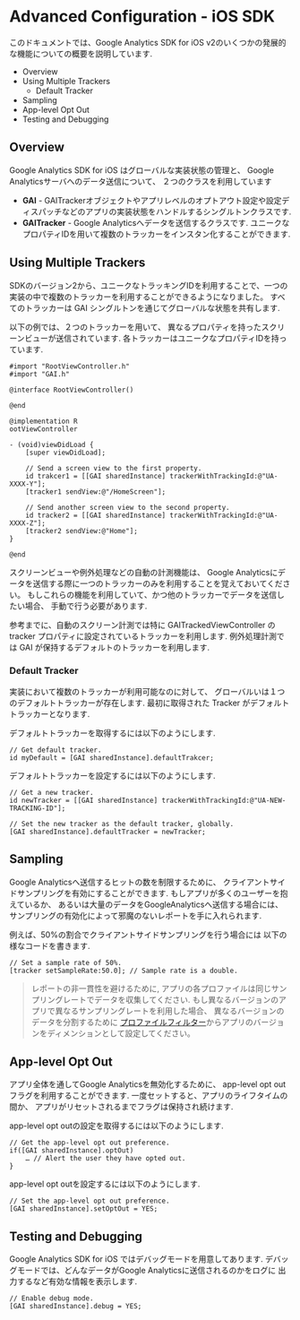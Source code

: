 # Advanced Configuration - iOS SDK

このドキュメントでは、Google Analytics SDK for iOS v2のいくつかの発展的な機能についての概要を説明しています.

- Overview
- Using Multiple Trackers
    - Default Tracker
- Sampling
- App-level Opt Out
- Testing and Debugging

## Overview

Google Analytics SDK for iOS はグローバルな実装状態の管理と、
Google Analyticsサーバへのデータ送信について、
２つのクラスを利用しています

- **GAI** - GAITrackerオブジェクトやアプリレベルのオプトアウト設定や設定ディスパッチなどのアプリの実装状態をハンドルするシングルトンクラスです.
- **GAITracker** - Google Analyticsへデータを送信するクラスです. ユニークなプロパティIDを用いて複数のトラッカーをインスタン化することができます.

## Using Multiple Trackers

SDKのバージョン2から、ユニークなトラッキングIDを利用することで、一つの実装の中で複数のトラッカーを利用することができるようになりました。
すべてのトラッカーは GAI シングルトンを通じてグローバルな状態を共有します.

以下の例では、２つのトラッカーを用いて、
異なるプロパティを持ったスクリーンビューが送信されています.
各トラッカーはユニークなプロパティIDを持っています.

```
#import "RootViewController.h"
#import "GAI.h"

@interface RootViewController()

@end

@implementation R
ootViewController

- (void)viewDidLoad {
    [super viewDidLoad];
    
    // Send a screen view to the first property.
    id trakcer1 = [[GAI sharedInstance] trackerWithTrackingId:@"UA-XXXX-Y"];
    [tracker1 sendView:@"/HomeScreen"];
    
    // Send another screen view to the second property.
    id tracker2 = [[GAI sharedInstance] trackerWithTrackingId:@"UA-XXXX-Z"];
    [tracker2 sendView:@"Home"];
}

@end
```

スクリーンビューや例外処理などの自動の計測機能は、
Google Analyticsにデータを送信する際に一つのトラッカーのみを利用することを覚えておいてください。
もしこれらの機能を利用していて、かつ他のトラッカーでデータを送信したい場合、
手動で行う必要があります.

参考までに、自動のスクリーン計測では特に GAITrackedViewController の tracker プロパティに設定されているトラッカーを利用します. 例外処理計測では GAI が保持するデフォルトのトラッカーを利用します.

### Default Tracker 

実装において複数のトラッカーが利用可能なのに対して、
グローバルいは１つのデフォルトトラッカーが存在します.
最初に取得された Tracker がデフォルトトラッカーとなります.

デフォルトトラッカーを取得するには以下のようにします.

```
// Get default tracker.
id myDefault = [GAI sharedInstance].defaultTrakcer;
```

デフォルトトラッカーを設定するには以下のようにします.

```
// Get a new tracker.
id newTracker = [[GAI sharedInstance] trackerWithTrackingId:@"UA-NEW-TRACKING-ID"];

// Set the new tracker as the default tracker, globally.
[GAI sharedInstance].defaultTracker = newTracker;
```

## Sampling

Google Analyticsへ送信するヒットの数を制限するために、
クライアントサイドサンプリングを有効にすることができます.
もしアプリが多くのユーザーを抱えているか、
あるいは大量のデータをGoogleAnalyticsへ送信する場合には、
サンプリングの有効化によって邪魔のないレポートを手に入れられます.

例えば、50%の割合でクライアントサイドサンプリングを行う場合には
以下の様なコードを書きます.

```
// Set a sample rate of 50%.
[tracker setSampleRate:50.0]; // Sample rate is a double.
```

> レポートの非一貫性を避けるために, 
> アプリの各プロファイルは同じサンプリングレートでデータを収集してください.
> もし異なるバージョンのアプリで異なるサンプリングレートを利用した場合、
> 異なるバージョンのデータを分割するために
> [プロファイルフィルター](http://support.google.com/analytics/bin/answer.py?hl=en&answer=1033162)からアプリのバージョンをディメンションとして設定してください。

## App-level Opt Out

アプリ全体を通してGoogle Analyticsを無効化するために、
app-level opt out フラグを利用することができます.
一度セットすると、アプリのライフタイムの間か、
アプリがリセットされるまでフラグは保持され続けます.

app-level opt outの設定を取得するには以下のようにします.

```
// Get the app-level opt out preference.
if([GAI sharedInstance].optOut)
    … // Alert the user they have opted out.
}
```

app-level opt outを設定するには以下のようにします.

```
// Set the app-level opt out preference.
[GAI sharedInstance].setOptOut = YES;
```

## Testing and Debugging

Google Analytics SDK for iOS ではデバッグモードを用意してあります.
デバッグモードでは、どんなデータがGoogle Analyticsに送信されるのかをログに
出力するなど有効な情報を表示します.

```
// Enable debug mode.
[GAI sharedInstance].debug = YES;
```
